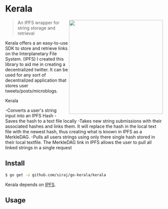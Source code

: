 # Kerala



<img align="right" height="300" src="http://bestclipartblog.com/clipart-pics/palm-tree-clip-art-5.gif">

> An IPFS wrapper for string storage and retrieval 

Kerala offers a an easy-to-use SDK to store and retrieve links on the Interplanetary File System. (IPFS) I created this library to aid me in creating a decentralized twitter. It can be used for any sort of decentralized application that stores user tweets/posts/microblogs.

Kerala

-Converts a user's string input into an IPFS Hash
-Saves the hash to a text file locally
-Takes new string submissions with their associated hashes and links them. It will replace the hash in the local text file with the newest hash, thus creating what is known in IPFS as a MerkleDAG. 
-Pulls all users strings using only there single hash stored in their local textfile. The MerkleDAG link in IPFS allows the user to pull all linked strings in a single request

## Install

```sh
$ go get -u github.com/siraj/go-kerala/kerala
```

Kerala depends on [IPFS](https://github.com/jbenet/go-ipfs). 

## Usage

